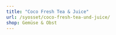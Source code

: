 ```yaml
---
title: "Coco Fresh Tea & Juice"
url: /syosset/coco-fresh-tea-und-juice/
shop: Gemüse & Obst
---
```


